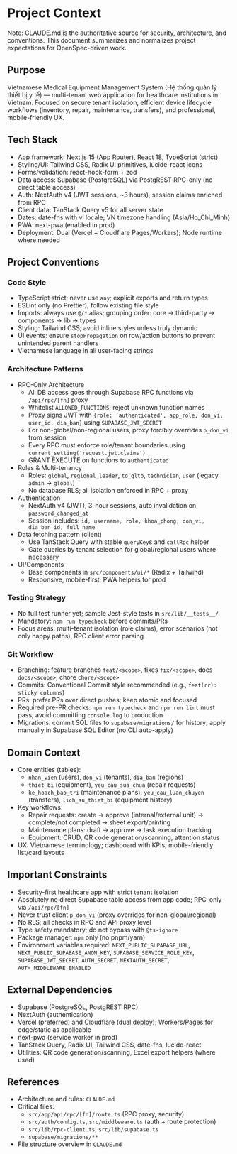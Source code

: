 # Project Context

Note: CLAUDE.md is the authoritative source for security, architecture, and conventions. This document summarizes and normalizes project expectations for OpenSpec-driven work.

## Purpose
Vietnamese Medical Equipment Management System (Hệ thống quản lý thiết bị y tế) — multi-tenant web application for healthcare institutions in Vietnam. Focused on secure tenant isolation, efficient device lifecycle workflows (inventory, repair, maintenance, transfers), and professional, mobile-friendly UX.

## Tech Stack
- App framework: Next.js 15 (App Router), React 18, TypeScript (strict)
- Styling/UI: Tailwind CSS, Radix UI primitives, lucide-react icons
- Forms/validation: react-hook-form + zod
- Data access: Supabase (PostgreSQL) via PostgREST RPC-only (no direct table access)
- Auth: NextAuth v4 (JWT sessions, ~3 hours), session claims enriched from RPC
- Client data: TanStack Query v5 for all server state
- Dates: date-fns with vi locale; VN timezone handling (Asia/Ho_Chi_Minh)
- PWA: next-pwa (enabled in prod)
- Deployment: Dual (Vercel + Cloudflare Pages/Workers); Node runtime where needed

## Project Conventions

### Code Style
- TypeScript strict; never use `any`; explicit exports and return types
- ESLint only (no Prettier); follow existing file style
- Imports: always use `@/*` alias; grouping order: core → third-party → components → lib → types
- Styling: Tailwind CSS; avoid inline styles unless truly dynamic
- UI events: ensure `stopPropagation` on row/action buttons to prevent unintended parent handlers
- Vietnamese language in all user-facing strings

### Architecture Patterns
- RPC-Only Architecture
  - All DB access goes through Supabase RPC functions via `/api/rpc/[fn]` proxy
  - Whitelist `ALLOWED_FUNCTIONS`; reject unknown function names
  - Proxy signs JWT with `{role: 'authenticated', app_role, don_vi, user_id, dia_ban}` using `SUPABASE_JWT_SECRET`
  - For non-global/non-regional users, proxy forcibly overrides `p_don_vi` from session
  - Every RPC must enforce role/tenant boundaries using `current_setting('request.jwt.claims')`
  - GRANT EXECUTE on functions to `authenticated`
- Roles & Multi-tenancy
  - Roles: `global`, `regional_leader`, `to_qltb`, `technician`, `user` (legacy `admin` → `global`)
  - No database RLS; all isolation enforced in RPC + proxy
- Authentication
  - NextAuth v4 (JWT), 3-hour sessions, auto invalidation on `password_changed_at`
  - Session includes: `id, username, role, khoa_phong, don_vi, dia_ban_id, full_name`
- Data fetching pattern (client)
  - Use TanStack Query with stable `queryKey`s and `callRpc` helper
  - Gate queries by tenant selection for global/regional users where necessary
- UI/Components
  - Base components in `src/components/ui/*` (Radix + Tailwind)
  - Responsive, mobile-first; PWA helpers for prod

### Testing Strategy
- No full test runner yet; sample Jest-style tests in `src/lib/__tests__/`
- Mandatory: `npm run typecheck` before commits/PRs
- Focus areas: multi-tenant isolation (role claims), error scenarios (not only happy paths), RPC client error parsing

### Git Workflow
- Branching: feature branches `feat/<scope>`, fixes `fix/<scope>`, docs `docs/<scope>`, chore `chore/<scope>`
- Commits: Conventional Commit style recommended (e.g., `feat(rr): sticky columns`)
- PRs: prefer PRs over direct pushes; keep atomic and focused
- Required pre-PR checks: `npm run typecheck` and `npm run lint` must pass; avoid committing `console.log` to production
- Migrations: commit SQL files to `supabase/migrations/` for history; apply manually in Supabase SQL Editor (no CLI auto-apply)

## Domain Context
- Core entities (tables):
  - `nhan_vien` (users), `don_vi` (tenants), `dia_ban` (regions)
  - `thiet_bi` (equipment), `yeu_cau_sua_chua` (repair requests)
  - `ke_hoach_bao_tri` (maintenance plans), `yeu_cau_luan_chuyen` (transfers), `lich_su_thiet_bi` (equipment history)
- Key workflows:
  - Repair requests: create → approve (internal/external unit) → complete/not completed → sheet export/printing
  - Maintenance plans: draft → approve → task execution tracking
  - Equipment: CRUD, QR code generation/scanning, attention status
- UX: Vietnamese terminology; dashboard with KPIs; mobile-friendly list/card layouts

## Important Constraints
- Security-first healthcare app with strict tenant isolation
- Absolutely no direct Supabase table access from app code; RPC-only via `/api/rpc/[fn]`
- Never trust client `p_don_vi` (proxy overrides for non-global/regional)
- No RLS; all checks in RPC and API proxy level
- Type safety mandatory; do not bypass with `@ts-ignore`
- Package manager: `npm` only (no pnpm/yarn)
- Environment variables required: `NEXT_PUBLIC_SUPABASE_URL`, `NEXT_PUBLIC_SUPABASE_ANON_KEY`, `SUPABASE_SERVICE_ROLE_KEY`, `SUPABASE_JWT_SECRET`, `AUTH_SECRET`, `NEXTAUTH_SECRET`, `AUTH_MIDDLEWARE_ENABLED`

## External Dependencies
- Supabase (PostgreSQL, PostgREST RPC)
- NextAuth (authentication)
- Vercel (preferred) and Cloudflare (dual deploy); Workers/Pages for edge/static as applicable
- next-pwa (service worker in prod)
- TanStack Query, Radix UI, Tailwind CSS, date-fns, lucide-react
- Utilities: QR code generation/scanning, Excel export helpers (where used)

## References
- Architecture and rules: `CLAUDE.md`
- Critical files:
  - `src/app/api/rpc/[fn]/route.ts` (RPC proxy, security)
  - `src/auth/config.ts`, `src/middleware.ts` (auth + route protection)
  - `src/lib/rpc-client.ts`, `src/lib/supabase.ts`
  - `supabase/migrations/**`
- File structure overview in `CLAUDE.md`
